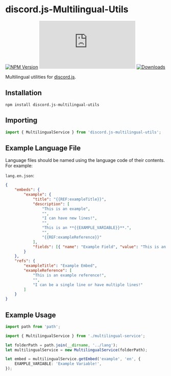 # discord.js-Multilingual-Utils

[![NPM Version](https://img.shields.io/npm/v/discord.js-multilingual-utils.svg?maxAge=3600)](https://www.npmjs.com/package/discord.js-multilingual-utils)
[![discord.js Version](https://img.shields.io/npm/dependency-version/discord.js-multilingual-utils/discord.js)](https://discord.js.org/)
[![Downloads](https://img.shields.io/npm/dt/discord.js-multilingual-utils.svg?maxAge=3600)](https://www.npmjs.com/package/discord.js-multilingual-utils)

Multilingual utilities for [discord.js](https://github.com/discordjs/discord.js/).

## Installation

`npm install discord.js-multilingual-utils`

## Importing

```typescript
import { MultilingualService } from 'discord.js-multilingual-utils';
```

## Example Language File

Language files should be named using the language code of their contents. For example:

`lang.en.json`:

```json
{
    "embeds": {
        "example": {
            "title": "{{REF:exampleTitle}}",
            "description": [
                "This is an example",
                "",
                "I can have new lines!",
                "",
                "This is an **{{EXAMPLE_VARIABLE}}**.",
                "",
                "{{REF:exampleReference}}"
            ],
            "fields": [{ "name": "Example Field", "value": "This is an example field!" }]
        }
    },
    "refs": {
        "exampleTitle": "Example Embed",
        "exampleReference": [
            "This is an example reference!",
            "",
            "I can be a single line or have multiple lines!"
        ]
    }
}
```

## Example Usage

```typescript
import path from 'path';

import { MultilingualService } from './multilingual-service';

let folderPath = path.join(__dirname, '../lang');
let multilingualService = new MultilingualService(folderPath);

let embed = multilingualService.getEmbed('example', 'en', {
    EXAMPLE_VARIABLE: 'Example Variable!',
});
```
